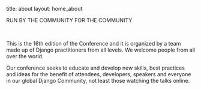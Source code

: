 title: about
layout: home_about

<span id ="about_title">RUN BY THE COMMUNITY FOR THE COMMUNITY</span>

<br>




This is the 16th edition of the Conference and it is organized by a team made up of Django practitioners from all levels. We welcome people from all over the world. 

Our conference seeks to educate and develop new skills, best practices and ideas for the benefit of attendees, developers, speakers and everyone in our global Django Community, not least those watching the talks online.

<br>

<!-- 
<p><iframe id="vid" width="100%" height="315"x src="https://www.youtube.com/embed/4zgNG4-VDOU" frameborder="0" allow="accelerometer; autoplay; encrypted-media; gyroscope; picture-in-picture" allowfullscreen></iframe></p> -->